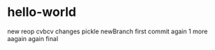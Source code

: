 # hello-world
new reop
cvbcv
changes 
pickle
newBranch first commit 
again 1 more 
aagain again
final